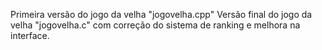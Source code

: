 Primeira versão do jogo da velha "jogovelha.cpp"
Versão final do jogo da velha "jogovelha.c" com correção do sistema de ranking e melhora na interface.
